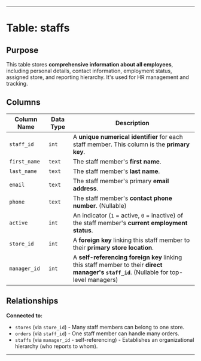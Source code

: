 
---

# Table: staffs

## Purpose
This table stores **comprehensive information about all employees**, including personal details, contact information, employment status, assigned store, and reporting hierarchy. It's used for HR management and tracking.

## Columns

| Column Name | Data Type | Description |
|-------------|-----------|-------------|
| `staff_id` | `int` | A **unique numerical identifier** for each staff member. This column is the **primary key**. |
| `first_name` | `text` | The staff member's **first name**. |
| `last_name` | `text` | The staff member's **last name**. |
| `email` | `text` | The staff member's primary **email address**. |
| `phone` | `text` | The staff member's **contact phone number**. (Nullable) |
| `active` | `int` | An indicator (`1` = active, `0` = inactive) of the staff member's **current employment status**. |
| `store_id` | `int` | A **foreign key** linking this staff member to their **primary store location**. |
| `manager_id` | `int` | A **self-referencing foreign key** linking this staff member to their **direct manager's `staff_id`**. (Nullable for top-level managers) |

## Relationships

**Connected to:**
- `stores` (via `store_id`) - Many staff members can belong to one store.
- `orders` (via `staff_id`) - One staff member can handle many orders.
- `staffs` (via `manager_id` - self-referencing) - Establishes an organizational hierarchy (who reports to whom).

---

